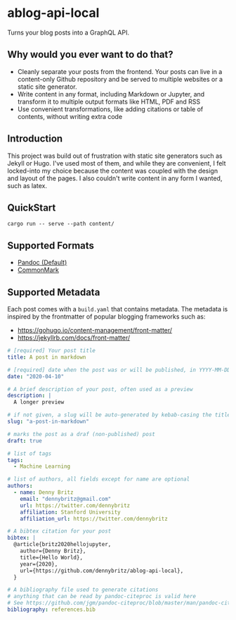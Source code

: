 
# ablog-api-local

Turns your blog posts into a GraphQL API.

## Why would you ever want to do that?

- Cleanly separate your posts from the frontend. Your posts can live in a content-only Github repository and be served to multiple websites or a static site generator.
- Write content in any format, including Markdown or Jupyter, and transform it to multiple output formats like HTML, PDF and RSS
- Use convenient transformations, like adding citations or table of contents, without writing extra code

## Introduction

This project was build out of frustration with static site generators such as Jekyll or Hugo. I've used most of them, and while they are convenient, I felt locked-into my choice because the content was coupled with the design and layout of the pages. I also couldn't write content in any form I wanted, such as latex.

## QuickStart

```
cargo run -- serve --path content/
```

## Supported Formats

- [Pandoc (Default)]()
- [CommonMark]()


## Supported Metadata

Each post comes with a `build.yaml` that contains metadata. The metadata is inspired by the frontmatter of popular blogging frameworks such as:

- https://gohugo.io/content-management/front-matter/
- https://jekyllrb.com/docs/front-matter/

```yaml
# [required] Your post title
title: A post in markdown

# [required] date when the post was or will be published, in YYYY-MM-DD format
date: "2020-04-10"

# A brief description of your post, often used as a preview
description: |
  A longer preview 

# if not given, a slug will be auto-generated by kebab-casing the title
slug: "a-post-in-markdown"

# marks the post as a draf (non-published) post
draft: true

# list of tags
tags:
  - Machine Learning

# list of authors, all fields except for name are optional
authors:
  - name: Denny Britz
    email: "dennybritz@gmail.com"
    url: https://twitter.com/dennybritz
    affiliation: Stanford University
    affiliation_url: https://twitter.com/dennybritz

# A bibtex citation for your post
bibtex: | 
  @article{britz2020hellojupyter,
    author={Denny Britz},
    title={Hello World},
    year={2020},
    url={https://github.com/dennybritz/ablog-api-local},
  }

# A bibliography file used to generate citations
# anything that can be read by pandoc-citeproc is valid here
# See https://github.com/jgm/pandoc-citeproc/blob/master/man/pandoc-citeproc.1.md
bibliography: references.bib
```